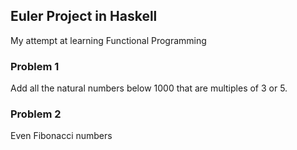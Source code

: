 ## Euler Project in Haskell

My attempt at learning Functional Programming

### Problem 1
Add all the natural numbers below 1000 that are multiples of 3 or 5.

### Problem 2
Even Fibonacci numbers


